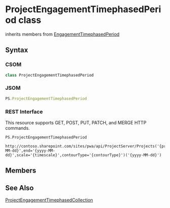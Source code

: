 [comment]: # (Name:ProjectEngagementTimephasedPeriod)
[comment]: # (Name:Microsoft.ProjectServer.ProjectEngagementTimephasedPeriod)
[comment]: # (Type:class)
[comment]: # (Status:Verified)

# <a name="name"></a>ProjectEngagementTimephasedPeriod class

inherits members from [EngagementTimephasedPeriod](EngagementTimephasedPeriod.md)<br/>

<a name="description"></a>

## <a name="syntax"></a>Syntax

### CSOM

```cs
class ProjectEngagementTimephasedPeriod 
```
### JSOM

```javascript
PS.ProjectEngagementTimephasedPeriod
```
### REST Interface

This resource supports GET, POST, PUT, PATCH, and MERGE HTTP commands.

```
PS.ProjectEngagementTimephasedPeriod

http://contoso.sharepoint.com/sites/pwa/api/ProjectServer/Projects('{projectid}')/Engagements('{engagementid}')/GetTimephasedByUrl(start='{yyyy-MM-dd}',end='{yyyy-MM-dd}',scale='{timescale}',contourType='{contourType}')('{yyyy-MM-dd}')
```

## <a name="members"></a>Members

## <a name="seeAlso"></a>See Also

[ProjectEngagementTimephasedCollection](ProjectEngagementTimephasedCollection.md)<br/>
